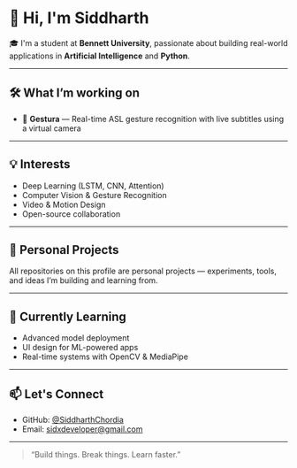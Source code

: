 # 👋 Hi, I'm Siddharth

🎓 I'm a student at **Bennett University**, passionate about building real-world applications in **Artificial Intelligence** and **Python**.

---

## 🛠️ What I’m working on
- 🤟 **Gestura** — Real-time ASL gesture recognition with live subtitles using a virtual camera

---

## 💡 Interests
- Deep Learning (LSTM, CNN, Attention)
- Computer Vision & Gesture Recognition
- Video & Motion Design
- Open-source collaboration

---

## 📌 Personal Projects
All repositories on this profile are personal projects — experiments, tools, and ideas I’m building and learning from.

---

## 🌱 Currently Learning
- Advanced model deployment
- UI design for ML-powered apps
- Real-time systems with OpenCV & MediaPipe

---

## 📫 Let's Connect
- GitHub: [@SiddharthChordia](https://github.com/Siddharthchordia)
- Email: sidxdeveloper@gmail.com

---

> “Build things. Break things. Learn faster.”
